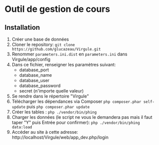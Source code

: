 Outil de gestion de cours
=========================
Installation
------------
1. Créer une base de données
2. Cloner le repository: ```git clone https://github.com/glucazeau/Virgule.git```
3. Renommer  `parameters.ini.dist` en `parameters.ini` dans Virgule/app/config
4. Dans ce fichier, renseigner les paramètres suivant: 
    - database_port
    - database_name
    - database_user
    - database_password
    - secret (n'importe quelle valeur)
4. Se rendre dans le répertoire "Virgule"
5. Télécharger les dépendances via Composer ```php composer.phar self-update``` puis ```php composer.phar update```
6. Créer les tables : ```php ./vendor/bin/phing```
7. Charger les données (le script ne vous le demandera pas mais il faut taper "Y" puis Entrée pour confirmer): ```php ./vendor/bin/phing data:load```
8. Accéder au site à cette adresse: http://localhost/Virgule/web/app_dev.php/login
